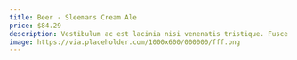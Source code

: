 ```yaml
---
title: Beer - Sleemans Cream Ale
price: $84.29
description: Vestibulum ac est lacinia nisi venenatis tristique. Fusce congue, diam id ornare imperdiet, sapien urna pretium nisl, ut volutpat sapien arcu sed augue. Aliquam erat volutpat.
image: https://via.placeholder.com/1000x600/000000/fff.png
---
```

